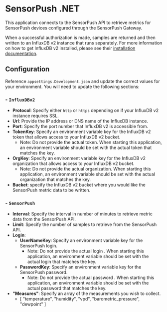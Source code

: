 # SensorPush .NET
This application connects to the SensorPush API to retrieve metrics for SensorPush devices configured through the SensorPush Gateway.

When a successful authorization is made, samples are returned and then written to an InfluxDB v2 instance that runs separately.  For more information on how to get InfluxDB v2 installed, please see their [installation documentation](https://docs.influxdata.com/influxdb/v2/install/?t=Docker).

## Configuration
Reference `appsettings.Development.json` and update the correct values for your environment.  You will need to update the following sections:

### - `InfluxDBv2`
  - **Protocol**: Specify either `http` or `https` depending on if your InfluxDB v2 instance requires SSL.
  - **Url**: Provide the IP address or DNS name of the InfluxDB instance.
  - **Port**: Specify the port number that InfluxDB v2 is accessible from.
  - **TokenKey**: Specify an environment variable key for the InfluxDB v2 token that allows access to your InfluxDB v2 bucket.
    - Note: Do not provide the actual token. When starting this application, an environment variable should be set with the actual token that matches the key.
  - **OrgKey**: Specify an environment variable key for the InfluxDB v2 organization that allows access to your InfluxDB v2 bucket.
    - Note: Do not provide the actual organization. When starting this application, an environment variable should be set with the actual organization that matches the key.
  - **Bucket**: specify the InfluxDB v2 bucket where you would like the SensorPush metric data to be written.

### - `SensorPush`

  - **Interval**: Specify the interval in number of minutes to retrieve metric data from the SensorPush API.
  - **Limit**: Specify the number of samples to retrieve from the SensorPush API.
  - **Login**:
    - **UserNameKey**: Specify an environment variable key for the SensorPush login.
      - Note: Do not provide the actual login . When starting this application, an environment variable should be set with the actual login that matches the key.
    - **PasswordKey**: Specify an environment variable key for the SensorPush password.
      - Note: Do not provide the actual password . When starting this application, an environment variable should be set with the actual password that matches the key.
  - **"Measures"**: Specify an array of the measurements you wish to collect.
    - [ "temperature", "humidity", "vpd", "barometric_pressure", "dewpoint" ]


